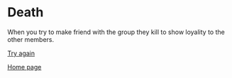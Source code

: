 # Death 

When you try to make friend with the group they kill to show loyality to the other members. 

[Try again](1-introduction.md)

[Home page](https://github.com/Rajabb4685/cyoa-hunger-games)
